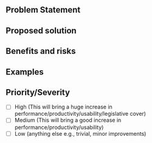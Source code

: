 ## Problem Statement
<!-- What is the issue being faced and needs addressing? !-->


## Proposed solution
<!-- How would you like to see this issue resolved? !-->


## Benefits and risks
<!-- What benefits does this bring? What risks might this introduce? !-->


## Examples
<!-- Are there any examples of this which exist in other software? !-->


## Priority/Severity
<!-- Delete as appropriate. The priority and severity assigned may be different to this !-->
- [ ] High (This will bring a huge increase in performance/productivity/usability/legislative cover)
- [ ] Medium (This will bring a good increase in performance/productivity/usability)
- [ ] Low (anything else e.g., trivial, minor improvements)
